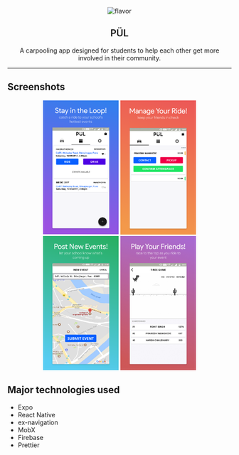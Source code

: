 <p align="center">
  <img alt="flavor" src="http://i.imgur.com/Ha8Eaey.png" width="256">
</p>

<h2 align="center" style="font-weight:600">
  PÜL
</h2>

<p align="center">
  A carpooling app designed for students to help each other get more involved in their community.
</p>

---

## Screenshots

<p align="center">
  <img style="display:inline-block" alt="Events Feed" src="./docs/events.png" width="170">
  <img style="display:inline-block" alt="Upcoming Rides" src="./docs/ride.png" width="170">
  <img style="display:inline-block" alt="Event Submission" src="./docs/submitevent.png" width="170">
  <img style="display:inline-block" alt="Trex Game" src="./docs/trex.jpg" width="170">
</p>

## Major technologies used

- Expo
- React Native
- ex-navigation
- MobX
- Firebase
- Prettier
